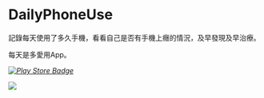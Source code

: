 # DailyPhoneUse
記錄每天使用了多久手機，看看自己是否有手機上癮的情況，及早發現及早治療。

每天是多愛用App。

*[![Play Store Badge](https://developer.android.com/images/brand/en_app_rgb_wo_60.png)](https://play.google.com/store/apps/details?id=go.deyu.bloodscreen)*


![](https://lh3.googleusercontent.com/yJJU_A-RnwrTCtiwMm-DIIiwX7BRbBSoB9E_uZGdG0YZ6DBh_1wA267EGKACY0LETLPj=h900)
